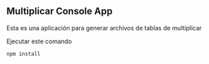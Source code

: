 ## Multiplicar Console App

Esta es una aplicación para generar archivos de tablas
de multiplicar

Ejecutar este comando

```
npm install
```